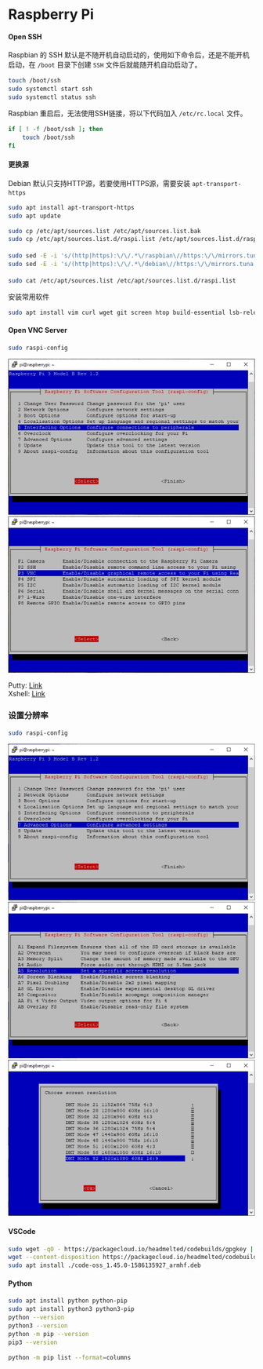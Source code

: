 # Raspberry Pi                 
#### Open SSH          
Raspbian 的 SSH 默认是不随开机自动启动的，使用如下命令后，还是不能开机启动，在 `/boot` 目录下创建 `SSH` 文件后就能随开机自动启动了。         
```sh
touch /boot/ssh
sudo systemctl start ssh
sudo systemctl status ssh
```
Raspbian 重启后，无法使用SSH链接，将以下代码加入 `/etc/rc.local` 文件。          
```sh
if [ ! -f /boot/ssh ]; then
	touch /boot/ssh
fi
```
#### 更换源            
Debian 默认只支持HTTP源，若要使用HTTPS源，需要安装 `apt-transport-https`         
```sh
sudo apt install apt-transport-https
sudo apt update
```
```sh
sudo cp /etc/apt/sources.list /etc/apt/sources.list.bak
sudo cp /etc/apt/sources.list.d/raspi.list /etc/apt/sources.list.d/raspi.list.bak

sudo sed -E -i 's/(http|https):\/\/.*\/raspbian\//https:\/\/mirrors.tuna.tsinghua.edu.cn\/raspbian\/raspbian\//g' /etc/apt/sources.list
sudo sed -E -i 's/(http|https):\/\/.*\/debian\//https:\/\/mirrors.tuna.tsinghua.edu.cn\/raspberrypi\//g' /etc/apt/sources.list.d/raspi.list

sudo cat /etc/apt/sources.list /etc/apt/sources.list.d/raspi.list
```
安装常用软件        
```sh
sudo apt install vim curl wget git screen htop build-essential lsb-release
```
#### Open VNC Server            
```sh
sudo raspi-config
```
![](/static/images/wiki/IMG_20200909_013700.png)       
![](/static/images/wiki/IMG_20200909_013701.png)            

Putty: [Link](https://www.chiark.greenend.org.uk/~sgtatham/putty/latest.html)             
Xshell: [Link](https://www.netsarang.com/en/free-for-home-school/)           
### 设置分辨率            
```sh
sudo raspi-config
```
![](/static/images/wiki/IMG_20200909_014400.png)       
![](/static/images/wiki/IMG_20200909_014401.png)            
![](/static/images/wiki/IMG_20200909_014402.png)       
#### VSCode         
```sh
sudo wget -qO - https://packagecloud.io/headmelted/codebuilds/gpgkey | sudo apt-key add -
wget --content-disposition https://packagecloud.io/headmelted/codebuilds/packages/debian/stretch/code-oss_1.45.0-1586135927_armhf.deb/download.deb
sudo apt install ./code-oss_1.45.0-1586135927_armhf.deb
```
#### Python         
```sh
sudo apt install python python-pip
sudo apt install python3 python3-pip
python --version
python3 --version
python -m pip --version
pip3 --version
```
```sh
python -m pip list --format=columns
```